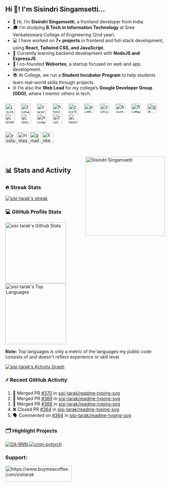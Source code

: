 <h2 align="left">Hi 👋! I'm Sisindri Singamsetti...</h2>

<p align="left">

- 👋 Hi, I’m **Sisindri Singamsetti**, a frontend developer from India.
- 🎓 I’m studying **B.Tech in Information Technology** at Sree Venkateswara College of Engineering (2nd year).
- 💻 I have worked on **7+ projects** in frontend and full-stack development, using **React, Tailwind CSS, and JavaScript**.
- 🌱 Currently learning backend development with **NodeJS and ExpressJS**.
- 🚀 I co-founded **Webortex**, a startup focused on web and app development.
- 📚 At College, we run a **Student Incubator Program** to help students learn real-world skills through projects.
- 🌐 I’m also the **Web Lead** for my college’s **Google Developer Group (GDG)**, where I mentor others in tech.

</p>

###

<div align="left">
  <img src="https://cdn.jsdelivr.net/gh/devicons/devicon/icons/javascript/javascript-original.svg" height="30" alt="javascript logo"  />
  <img width="12" />
  <img src="https://cdn.jsdelivr.net/gh/devicons/devicon/icons/typescript/typescript-original.svg" height="30" alt="typescript logo"  />
  <img width="12" />
  <img src="https://cdn.jsdelivr.net/gh/devicons/devicon/icons/react/react-original.svg" height="30" alt="react logo"  />
  <img width="12" />
  <img src="https://cdn.jsdelivr.net/gh/devicons/devicon/icons/html5/html5-original.svg" height="30" alt="html5 logo"  />
  <img width="12" />
  <img src="https://cdn.jsdelivr.net/gh/devicons/devicon/icons/css3/css3-original.svg" height="30" alt="css3 logo"  />
  <img width="12" />
  <img src="https://cdn.jsdelivr.net/gh/devicons/devicon/icons/python/python-original.svg" height="30" alt="python logo"  />
  <img width="12" />
  <img src="https://cdn.jsdelivr.net/gh/devicons/devicon/icons/csharp/csharp-original.svg" height="30" alt="csharp logo"  />
  <img width="12" />
  <img src="https://cdn.jsdelivr.net/gh/devicons/devicon/icons/bootstrap/bootstrap-original.svg" height="30" alt="bootstrap logo"  />
  <img width="12" />
  <img src="https://cdn.jsdelivr.net/gh/devicons/devicon/icons/flutter/flutter-original.svg" height="30" alt="flutter logo"  />
  <img width="12" />
  <img src="https://cdn.jsdelivr.net/gh/devicons/devicon/icons/git/git-original.svg" height="30" alt="git logo"  />
  <img width="12" />
  <img src="https://cdn.jsdelivr.net/gh/devicons/devicon/icons/materialui/materialui-original.svg" height="30" alt="materialui logo"  />
  <img width="12" />
  <img src="https://cdn.jsdelivr.net/gh/devicons/devicon/icons/mongodb/mongodb-original.svg" height="30" alt="mongodb logo"  />
  <img width="12" />
  <img src="https://cdn.jsdelivr.net/gh/devicons/devicon/icons/nodejs/nodejs-original.svg" height="30" alt="nodejs logo"  />
  <img width="12" />
  <img src="https://cdn.jsdelivr.net/gh/devicons/devicon/icons/tailwindcss/tailwindcss-original-wordmark.svg" height="30" alt="tailwindcss logo"  />
  <img width="12" />
  <img src="https://cdn.jsdelivr.net/gh/devicons/devicon/icons/wordpress/wordpress-original.svg" height="30" alt="wordpress logo"  />
</div>

###

<div align="left">
  <a href="https://youtube.com/@sisi-tarakk">
    <img src="https://img.shields.io/static/v1?message=Youtube&logo=youtube&label=&color=FF0000&logoColor=white&labelColor=&style=for-the-badge" height="35" alt="youtube logo"  />
  </a>
  <a href="https://www.instagram.com/sisi_tarakk/">
    <img src="https://img.shields.io/static/v1?message=Instagram&logo=instagram&label=&color=E4405F&logoColor=white&labelColor=&style=for-the-badge" height="35" alt="instagram logo"  />
  </a>
  <a href="mailto:sisindrisingamsetti@gmail.com">
    <img src="https://img.shields.io/static/v1?message=Gmail&logo=gmail&label=&color=D14836&logoColor=white&labelColor=&style=for-the-badge" height="35" alt="gmail logo"  />
  </a>
  <a href="https://www.linkedin.com/in/sisitarak/">
    <img src="https://img.shields.io/static/v1?message=LinkedIn&logo=linkedin&label=&color=0077B5&logoColor=white&labelColor=&style=for-the-badge" height="35" alt="linkedin logo"  />
  </a>
</div>

###

<br clear="both">

  <img src="https://avatars.githubusercontent.com/u/124027883?v=4" alt="Sisindri Singamsetti" align="right" height="250" />

<h2>📊 Stats and Activity</h2>

  <h3>🔥 Streak Stats</h3>

  <!-- GitHub Readme Streak Stats - https://github.com/sisi-tarak/github-readme-streak-stats -->
  <p>
    <a href="https://github.com/sisi-tarak">
      <!-- Use https://streak-stats.demolab.com or self-host with your own Vercel app - visit https://git.io/streak-stats for instructions -->
      <img title="🔥 Get streak stats for your profile at git.io/streak-stats" alt="sisi-tarak's streak" src="https://github-readme-streak-stats-eight.vercel.app/?user=sisi-tarak&theme=monokai-metallian&hide_border=true&short_numbers=true"/>
    </a>
  </p>

  <h3>💻 GitHub Profile Stats</h3>

  <!-- https://github.com/sisi-tarak -->

<a href="https://github.com/sisi-tarak"><img alt="sisi-tarak's Github Stats" src="https://github-readme-stats.vercel.app/api/?username=sisi-tarak&show_icons=true&include_all_commits=true&count_private=true&theme=react&hide_border=true&bg_color=1F222E&title_color=F85D7F&icon_color=F8D866" height="192px"/></a>
<a href="https://github.com/sisi-tarak"><img alt="sisi-tarak's Top Languages" src="https://github-readme-stats.vercel.app/api/top-langs/?username=sisi-tarak&langs_count=8&layout=compact&theme=react&hide_border=true&bg_color=1F222E&title_color=F85D7F&icon_color=F8D866&hide=Jupyter%20Notebook,Roff" height="192px"/></a>
<br/>

<b>Note:</b> Top languages is only a metric of the languages my public code consists of and doesn't reflect experience or skill level.

  <!-- https://github.com/ashutosh00710/github-readme-activity-graph -->

<a href="https://github.com/ashutosh00710/github-readme-activity-graph"><img alt="sisi-tarak's Activity Graph" src="https://github-readme-activity-graph.vercel.app/graph/?username=sisi-tarak&bg_color=1F222E&color=F8D866&line=F85D7F&point=FFFFFF&hide_border=true" /></a>

  <h3>⚡ Recent GitHub Activity</h3>

  <!-- https://github.com/jamesgeorge007/github-activity-readme -->
  <!--START_SECTION:activity-->

1. 🎉 Merged PR [#370](https://github.com/sisi-tarak/readme-typing-svg/pull/370) in [sisi-tarak/readme-typing-svg](https://github.com/sisi-tarak/readme-typing-svg)
2. 🎉 Merged PR [#369](https://github.com/sisi-tarak/readme-typing-svg/pull/369) in [sisi-tarak/readme-typing-svg](https://github.com/sisi-tarak/readme-typing-svg)
3. 🎉 Merged PR [#366](https://github.com/sisi-tarak/readme-typing-svg/pull/366) in [sisi-tarak/readme-typing-svg](https://github.com/sisi-tarak/readme-typing-svg)
4. ❌ Closed PR [#364](https://github.com/sisi-tarak/readme-typing-svg/pull/364) in [sisi-tarak/readme-typing-svg](https://github.com/sisi-tarak/readme-typing-svg)
5. 🗣 Commented on [#364](https://github.com/sisi-tarak/readme-typing-svg/issues/364) in [sisi-tarak/readme-typing-svg](https://github.com/sisi-tarak/readme-typing-svg)
<!--END_SECTION:activity-->

</div>

<h3 align="left"> 🗂️ Highlight Projects </h3>

<a href="https://github.com/sisi-tarak">
  <img align="center" src="https://github-readme-stats.vercel.app/api/pin/?username=sisi-tarak&repo=Git-Cheat-Sheet&show_icons=true&line_height=27&title_color=6aa6f8&text_color=8a919a&icon_color=6aa6f8&bg_color=22272e" alt="DA-RNN" />
</a>

<a href="https://github.com/sisi-tarak">
  <img align="center" src="https://github-readme-stats.vercel.app/api/pin/?username=sisi-tarak&repo=react-interview-questions&show_icons=true&line_height=27&title_color=6aa6f8&text_color=8a919a&icon_color=6aa6f8&bg_color=22272e" alt="crnn-pytorch" />
</a>

<h3 align="left">Support:</h3>
<p><a href="https://www.buymeacoffee.com/sisitarak"> <img align="left" src="https://cdn.buymeacoffee.com/buttons/v2/default-yellow.png" height="50" width="210" alt="https://www.buymeacoffee.com/sisitarak" /></a></p></div>

<!--
### <img src="https://media.giphy.com/media/VgCDAzcKvsR6OM0uWg/giphy.gif" width="50"> A little more about me...

```javascript
const anmol = {
    pronouns: "He" | "Him",
    code: ["TypeScript", "Javascript", "Python", "Dart"],
    askMeAbout: ["web dev", "app dev", "cloud computing", "UI/UX", "tech trends"],
    technologies: {
        frontEnd: {
            js: ["React", "Next.js"],
            css: ["Sass", "Tailwind", "Bootstrap"],
            uiLibraries: ["Material UI", "Ant Design", "Chakra UI"],
        },
        backEnd: {
            js: ["Node", "Express", "NestJS"],
            python: ["Flask"],
        },
        mobileApp: {
            crossPlatform: ["Flutter"],
        },
        devOps: ["Docker🐳", "CI/CD", "Nginx", "GitHub Actions"],
        cloudServices: {
            aws: ["AWS Fargate", "EC2", "S3", "Lambda", "CloudWatch", "RDS"],
        },
        databases: ["PostgreSQL", "MongoDB", "SQLite", "Firebase Realtime DB", "redis"],
        misc: ["Socket.IO", "REST APIs", "WebSockets", "Cloud Functions"],
        generativeAI: ["GPT", "Vectorization"],
    },
    architecture: {
        frontEnd: ["SPA", "SSR"],
        backEnd: ["microservices", "monolithic", "serverless"],
        devOps: ["CloudFormation", "Serverless Framework"],
        databases: ["Relational", "NoSQL", "In-memory"],
    },
    currentFocus: "Leading a way in generative AI innovation",
    funFact: "I can debug faster with a coffee in hand!"
};
```

<img src="https://media.giphy.com/media/LnQjpWaON8nhr21vNW/giphy.gif" width="60"> <em><b>I love connecting with different people</b> so if you want to say <b>hi, I'll be happy to meet you more!</b> 😊</em>

--- -->
<!--START_SECTION:waka-->
<!--
![Code Time](http://img.shields.io/badge/Code%20Time-3%2C568%20hrs%2056%20mins-blue)

![Profile Views](http://img.shields.io/badge/Profile%20Views-831-blue)

![Lines of code](https://img.shields.io/badge/From%20Hello%20World%20I%27ve%20Written-6.7%20million%20lines%20of%20code-blue)

**🐱 My GitHub Data**

> 📦 256.6 kB Used in GitHub's Storage
 >
> 🏆 12 Contributions in the Year 2025
 >
> 🚫 Not Opted to Hire
 >
> 📜 22 Public Repositories
 >
> 🔑 30 Private Repositories
 >
**I'm an Early 🐤**

```text
🌞 Morning                767 commits         ████░░░░░░░░░░░░░░░░░░░░░   16.60 %
🌆 Daytime                1862 commits        ██████████░░░░░░░░░░░░░░░   40.30 %
🌃 Evening                1363 commits        ███████░░░░░░░░░░░░░░░░░░   29.50 %
🌙 Night                  628 commits         ███░░░░░░░░░░░░░░░░░░░░░░   13.59 %
```
📅 **I'm Most Productive on Sunday**

```text
Monday                   585 commits         ███░░░░░░░░░░░░░░░░░░░░░░   12.66 %
Tuesday                  642 commits         ███░░░░░░░░░░░░░░░░░░░░░░   13.90 %
Wednesday                737 commits         ████░░░░░░░░░░░░░░░░░░░░░   15.95 %
Thursday                 616 commits         ███░░░░░░░░░░░░░░░░░░░░░░   13.33 %
Friday                   487 commits         ███░░░░░░░░░░░░░░░░░░░░░░   10.54 %
Saturday                 598 commits         ███░░░░░░░░░░░░░░░░░░░░░░   12.94 %
Sunday                   955 commits         █████░░░░░░░░░░░░░░░░░░░░   20.67 %
```


📊 **This Week I Spent My Time On**

```text
🕑︎ Time Zone: Asia/Kolkata

💬 Programming Languages:
TypeScript               31 hrs 43 mins      ████████████████████░░░░░   78.50 %
JavaScript               5 hrs 56 mins       ████░░░░░░░░░░░░░░░░░░░░░   14.72 %
JSON                     48 mins             █░░░░░░░░░░░░░░░░░░░░░░░░   02.02 %
SCSS                     31 mins             ░░░░░░░░░░░░░░░░░░░░░░░░░   01.28 %
Image (svg)              23 mins             ░░░░░░░░░░░░░░░░░░░░░░░░░   00.97 %

🔥 Editors:
WebStorm                 40 hrs 24 mins      █████████████████████████   99.99 %
PhpStorm                 0 secs              ░░░░░░░░░░░░░░░░░░░░░░░░░   00.01 %

💻 Operating System:
Mac                      40 hrs 24 mins      █████████████████████████   100.00 %
```

**I Mostly Code in JavaScript**

```text
JavaScript               33 repos            ███████████░░░░░░░░░░░░░░   4.31 %
TypeScript               9 repos             ███░░░░░░░░░░░░░░░░░░░░░░   11.54 %
CSS                      7 repos             ██░░░░░░░░░░░░░░░░░░░░░░░   08.97 %
Python                   5 repos             ██░░░░░░░░░░░░░░░░░░░░░░░   06.41 %
Dart                     5 repos             ██░░░░░░░░░░░░░░░░░░░░░░░   06.41 %
```




 Last Updated on 15/01/2025 00:30:26 UTC -->
<!--END_SECTION:waka-->
<!--
**These Readme stats are generated using github action [awesome-readme-stats](https://github.com/anmol098/waka-readme-stats)**

NOTE: Top languages does not indicate my skill level or anything like that. It is just a metric of which languages have been hosted by me on GitHub based on the usage across repositories. There are others which I haven't put up on GitHub. -->

###

<br/> <br/> <br/>
